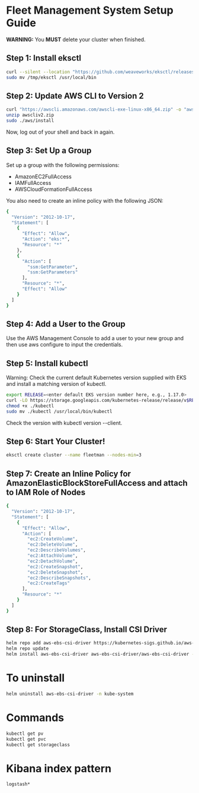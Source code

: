 # Fleet Management System Setup Guide

**WARNING:** You **MUST** delete your cluster when finished.

## Step 1: Install eksctl

```bash
curl --silent --location "https://github.com/weaveworks/eksctl/releases/latest/download/eksctl_$(uname -s)_amd64.tar.gz" | tar xz -C /tmp
sudo mv /tmp/eksctl /usr/local/bin
```

## Step 2: Update AWS CLI to Version 2

```bash
curl "https://awscli.amazonaws.com/awscli-exe-linux-x86_64.zip" -o "awscliv2.zip"
unzip awscliv2.zip
sudo ./aws/install
```

Now, log out of your shell and back in again.

## Step 3: Set Up a Group

Set up a group with the following permissions:

- AmazonEC2FullAccess
- IAMFullAccess
- AWSCloudFormationFullAccess

You also need to create an inline policy with the following JSON:

```bash
{
  "Version": "2012-10-17",
  "Statement": [
    {
      "Effect": "Allow",
      "Action": "eks:*",
      "Resource": "*"
    },
    {
      "Action": [
        "ssm:GetParameter",
        "ssm:GetParameters"
      ],
      "Resource": "*",
      "Effect": "Allow"
    }
  ]
}
```

## Step 4: Add a User to the Group

Use the AWS Management Console to add a user to your new group and then use aws configure to input the credentials.

## Step 5: Install kubectl

Warning: Check the current default Kubernetes version supplied with EKS and install a matching version of kubectl.

```bash
export RELEASE=<enter default EKS version number here, e.g., 1.17.0>
curl -LO https://storage.googleapis.com/kubernetes-release/release/v$RELEASE/bin/linux/amd64/kubectl
chmod +x ./kubectl
sudo mv ./kubectl /usr/local/bin/kubectl
```

Check the version with kubectl version --client.

## Step 6: Start Your Cluster!

```bash
eksctl create cluster --name fleetman --nodes-min=3
```

## Step 7: Create an Inline Policy for AmazonElasticBlockStoreFullAccess and attach to IAM Role of Nodes

```bash
{
  "Version": "2012-10-17",
  "Statement": [
    {
      "Effect": "Allow",
      "Action": [
        "ec2:CreateVolume",
        "ec2:DeleteVolume",
        "ec2:DescribeVolumes",
        "ec2:AttachVolume",
        "ec2:DetachVolume",
        "ec2:CreateSnapshot",
        "ec2:DeleteSnapshot",
        "ec2:DescribeSnapshots",
        "ec2:CreateTags"
      ],
      "Resource": "*"
    }
  ]
}
```

## Step 8: For StorageClass, Install CSI Driver

```bash
helm repo add aws-ebs-csi-driver https://kubernetes-sigs.github.io/aws-ebs-csi-driver
helm repo update
helm install aws-ebs-csi-driver aws-ebs-csi-driver/aws-ebs-csi-driver --namespace kube-system
```
# To uninstall
```bash
helm uninstall aws-ebs-csi-driver -n kube-system
```

# Commands
```bash
kubectl get pv
kubectl get pvc
kubectl get storageclass
```

# Kibana index pattern
```bash
logstash*
```